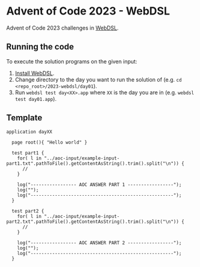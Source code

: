 # Advent of Code 2023 - WebDSL

Advent of Code 2023 challenges in [WebDSL](https://webdsl.org).

## Running the code

To execute the solution programs on the given input:

1. [Install WebDSL](https://webdsl.org/howtos/install/).
2. Change directory to the day you want to run the solution of (e.g. `cd <repo_root>/2023-webdsl/day01`).
3. Run `webdsl test day<XX>.app` where `XX` is the day you are in (e.g. `webdsl test day01.app`).

## Template

```
application dayXX

  page root(){ "Hello world" }

  test part1 {
    for( l in "../aoc-input/example-input-part1.txt".pathToFile().getContentAsString().trim().split("\n")) {
      //
    }

    log("----------------- AOC ANSWER PART 1 -----------------");
    log("");
    log("-----------------------------------------------------");
  }

  test part2 {
    for( l in "../aoc-input/example-input-part2.txt".pathToFile().getContentAsString().trim().split("\n")) {
      //
    }

    log("----------------- AOC ANSWER PART 2 -----------------");
    log("");
    log("-----------------------------------------------------");
  }
```

